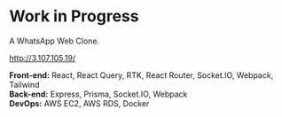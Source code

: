 # Work in Progress
A WhatsApp Web Clone.

http://3.107.105.19/

**Front-end:** React, React Query, RTK, React Router, Socket.IO, Webpack, Tailwind  
**Back-end:** Express, Prisma, Socket.IO, Webpack  
**DevOps:** AWS EC2, AWS RDS, Docker
